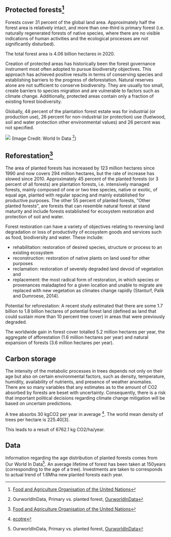 ## Protected forests[^1]

Forests cover 31 percent of the global land area. Approximately half the forest area is relatively intact, and more than one-third is primary forest (i.e. naturally regenerated forests of native species, where there are no visible indications of human activities and the ecological processes are not significantly disturbed).

The total forest area is 4.06 billion hectares in 2020.

Creation of protected areas has historically been the forest governance instrument most often adopted to pursue biodiversity objectives. This approach has achieved positive results in terms of conserving species and establishing barriers to the progress of deforestation.
Natural reserves alone are not sufficient to conserve biodiversity. They are usually too small, create barriers to species migration and are vulnerable to factors such as climate change. Additionally, protected areas contain only a fraction of existing forest biodiversity.

Globally, 48 percent of the plantation forest estate was for industrial (or production use), 26 percent for non-industrial (or protection) use (fuelwood, soil and water protection other environmental values) and 26 percent was not specified.

![](global_forests_evolution.png)
(Image Credit: World In Data [^4])

## Reforestation[^1]

The area of planted forests has increased by 123 million hectares since 1990 and now covers 294 million hectares, but the rate of increase has slowed since 2010. Approximately 45 percent of the planted forests (or 3 percent of all forests) are plantation forests, i.e. intensively managed forests, mainly composed of one or two tree species, native or exotic, of equal age, planted with regular spacing and mainly established for productive purposes. The other 55 percent of planted forests, "Other planted forests", are forests that can resemble natural forest at stand maturity and include forests established for ecosystem restoration and protection of soil and water.

Forest restoration can have a variety of objectives relating to reversing land degradation or loss of productivity of ecosystem goods and services such as food, biodiversity and water. These include:
- rehabilitation: restoration of desired species, structure or process to an existing ecosystem
- reconstruction: restoration of native plants on land used for other purposes
- reclamation: restoration of severely degraded land devoid of vegetation and
- replacement: the most radical form of restoration, in which species or provenances maladapted for a given location and unable to migrate are replaced with new vegetation as climates change rapidly (Stanturf, Palik and Dumroese, 2014).

Potential for reforestation:
A recent study estimated that there are some 1.7 billion to 1.8 billion hectares of potential forest land (defined as land that could sustain more than 10 percent tree cover) in areas that were previously degraded.

The worldwide gain in forest cover totalled 5.2 million hectares per year, the aggregate of afforestation (1.6 million hectares per year) and natural expansion of forests (3.6 million hectares per year).

## Carbon storage

The intensity of the metabolic processes in trees depends not only on their age but also on certain environmental factors, such as density, temperature, humidity, availability of nutrients, and presence of weather anomalies. There are so many variables that any estimates as to the amount of CO2 absorbed by forests are beset with uncertainty. Consequently, there is a risk that important political decisions regarding climate change mitigation will be based on uncertain predictions. 

A tree absorbs 30 kgCO2 per year in average [^2].
The world mean density of trees per hectare is 225.40[3].

This leads to a result of 6762.1 kg CO2/ha/year.

## Data
Information regarding the age distribution of planted forests comes from Our World In Data[^4]. An average lifetime of forest has been taken at 150years (corresponding to the age of a tree).
Investments are taken to corresponds to actual trend of 1.6Mha new planted forests each year.



[^1]: [Food and Agriculture Organisation of the United Nations](http://www.fao.org/documents/card/en/c/ca8642en)
[^2]: [ecotre](https://ecotree.green/en/how-much-co2-does-a-tree-absorb)
[^3]: OurworldInData, Number of trees per km2, 2014, [OurworldInData](https://ourworldindata.org/grapher/number-of-trees-per-km?tab=chart&country=World+%28mean%29~FRA~RUS~USA)
[^4]: OurworldInData, Primary vs. planted forest, [OurworldInData](https://ourworldindata.org/forest-area#primary-vs-planted-forest)